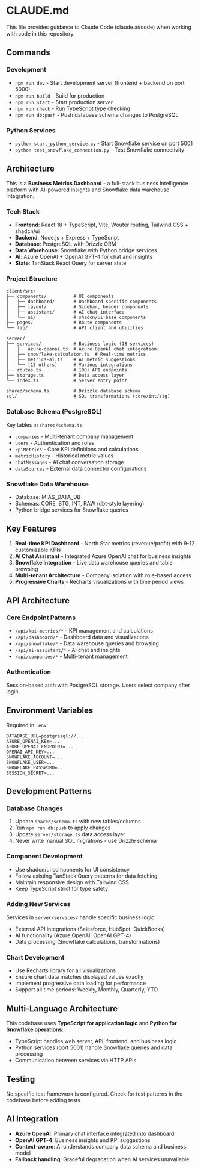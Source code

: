 # CLAUDE.md

This file provides guidance to Claude Code (claude.ai/code) when working with code in this repository.

## Commands

### Development
- `npm run dev` - Start development server (frontend + backend on port 5000)
- `npm run build` - Build for production  
- `npm run start` - Start production server
- `npm run check` - Run TypeScript type checking
- `npm run db:push` - Push database schema changes to PostgreSQL

### Python Services
- `python start_python_service.py` - Start Snowflake service on port 5001
- `python test_snowflake_connection.py` - Test Snowflake connectivity

## Architecture

This is a **Business Metrics Dashboard** - a full-stack business intelligence platform with AI-powered insights and Snowflake data warehouse integration.

### Tech Stack
- **Frontend**: React 18 + TypeScript, Vite, Wouter routing, Tailwind CSS + shadcn/ui
- **Backend**: Node.js + Express + TypeScript
- **Database**: PostgreSQL with Drizzle ORM
- **Data Warehouse**: Snowflake with Python bridge services
- **AI**: Azure OpenAI + OpenAI GPT-4 for chat and insights
- **State**: TanStack React Query for server state

### Project Structure
```
client/src/
├── components/          # UI components
│   ├── dashboard/       # Dashboard-specific components  
│   ├── layout/          # Sidebar, header components
│   ├── assistant/       # AI chat interface
│   └── ui/              # shadcn/ui base components
├── pages/               # Route components
└── lib/                 # API client and utilities

server/
├── services/            # Business logic (18 services)
│   ├── azure-openai.ts  # Azure OpenAI chat integration
│   ├── snowflake-calculator.ts  # Real-time metrics
│   ├── metrics-ai.ts    # AI metric suggestions
│   └── [15 others]      # Various integrations
├── routes.ts            # 100+ API endpoints
├── storage.ts           # Data access layer
└── index.ts             # Server entry point

shared/schema.ts         # Drizzle database schema
sql/                     # SQL transformations (core/int/stg)
```

### Database Schema (PostgreSQL)
Key tables in `shared/schema.ts`:
- `companies` - Multi-tenant company management
- `users` - Authentication and roles  
- `kpiMetrics` - Core KPI definitions and calculations
- `metricHistory` - Historical metric values
- `chatMessages` - AI chat conversation storage
- `dataSources` - External data connector configurations

### Snowflake Data Warehouse
- Database: MIAS_DATA_DB
- Schemas: CORE, STG, INT, RAW (dbt-style layering)
- Python bridge services for Snowflake queries

## Key Features

1. **Real-time KPI Dashboard** - North Star metrics (revenue/profit) with 9-12 customizable KPIs
2. **AI Chat Assistant** - Integrated Azure OpenAI chat for business insights
3. **Snowflake Integration** - Live data warehouse queries and table browsing
4. **Multi-tenant Architecture** - Company isolation with role-based access
5. **Progressive Charts** - Recharts visualizations with time period views

## API Architecture

### Core Endpoint Patterns
- `/api/kpi-metrics/*` - KPI management and calculations
- `/api/dashboard/*` - Dashboard data and visualizations
- `/api/snowflake/*` - Data warehouse queries and browsing
- `/api/ai-assistant/*` - AI chat and insights
- `/api/companies/*` - Multi-tenant management

### Authentication
Session-based auth with PostgreSQL storage. Users select company after login.

## Environment Variables
Required in `.env`:
```
DATABASE_URL=postgresql://...
AZURE_OPENAI_KEY=...
AZURE_OPENAI_ENDPOINT=...  
OPENAI_API_KEY=...
SNOWFLAKE_ACCOUNT=...
SNOWFLAKE_USER=...
SNOWFLAKE_PASSWORD=...
SESSION_SECRET=...
```

## Development Patterns

### Database Changes
1. Update `shared/schema.ts` with new tables/columns
2. Run `npm run db:push` to apply changes
3. Update `server/storage.ts` data access layer
4. Never write manual SQL migrations - use Drizzle schema

### Component Development
- Use shadcn/ui components for UI consistency
- Follow existing TanStack Query patterns for data fetching
- Maintain responsive design with Tailwind CSS
- Keep TypeScript strict for type safety

### Adding New Services
Services in `server/services/` handle specific business logic:
- External API integrations (Salesforce, HubSpot, QuickBooks)
- AI functionality (Azure OpenAI, OpenAI GPT-4)
- Data processing (Snowflake calculations, transformations)

### Chart Development
- Use Recharts library for all visualizations
- Ensure chart data matches displayed values exactly
- Implement progressive data loading for performance
- Support all time periods: Weekly, Monthly, Quarterly, YTD

## Multi-Language Architecture

This codebase uses **TypeScript for application logic** and **Python for Snowflake operations**:
- TypeScript handles web server, API, frontend, and business logic
- Python services (port 5001) handle Snowflake queries and data processing
- Communication between services via HTTP APIs

## Testing

No specific test framework is configured. Check for test patterns in the codebase before adding tests.

## AI Integration

- **Azure OpenAI**: Primary chat interface integrated into dashboard  
- **OpenAI GPT-4**: Business insights and KPI suggestions
- **Context-aware**: AI understands company data schema and business model
- **Fallback handling**: Graceful degradation when AI services unavailable